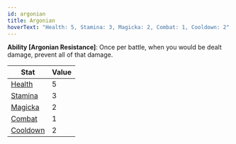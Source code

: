 ```yaml
---
id: argonian
title: Argonian
hoverText: "Health: 5, Stamina: 3, Magicka: 2, Combat: 1, Cooldown: 2"
---
```


**Ability [Argonian Resistance]**: Once per battle, when you would be dealt damage, prevent all of that damage.

| Stat | Value |
|-----------|-------|
| [Health](/docs/all/stats/health)    |   5   |
| [Stamina](/docs/all/stats/stamina)   |   3   |
| [Magicka](/docs/all/stats/magicka)   |   2   |
| [Combat](/docs/all/stats/combat)    |   1   |
| [Cooldown](/docs/all/stats/cooldown)  |   2   |